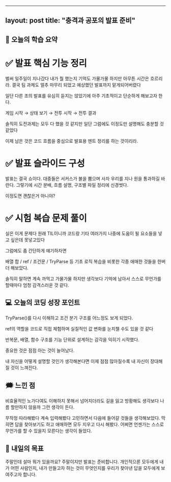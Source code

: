 
---
layout: post
title: "충격과 공포의 발표 준비"
---

## 🧠 오늘의 학습 요약

# ✅ 발표 핵심 기능 정리

벌써 일주일이 지나갔다
내가 뭘 했는지 기억도 가물가물 하지만 아무튼 시간은 흐르리라.
결국 팀 과제도 얼추 마무리 되었고 예상했던 발표까지 맡게되어버렸다

일단 다른 조의 발표를 유심히 듣지는 않았기에 아주 기초적이고 단순하게 해보고자 한다.

게임 시작 → 상태 보기 → 전투 시작 → 전투 결과

솔직히 도전과제는 모두 다 했을 것 같지만 일단 그럼에도 이정도만 설명해도 충분할 것 같았다

이제 남은 것은 코드 흐름을 중심으로 발표용 멘트 정리를 하는 것이리라.

# ✅ 발표 슬라이드 구성

발표는 결국 쇼이다.
대중들은 서커스가 불을 뿜으며 사자 우리를 지나 원을 통과하길 바란다.
그렇기에 시간 분배, 흐름 설명, 구조별 파일 정리에 신경썻다.

이정도면 괜찮은거 아니야?

# ✅ 시험 복습 문제 풀이

실은 이게 문제다 원래 TIL이니까 코드랑 기타 여러가지 나중에 도움이 될 요소들을 넣고 싶은데 못넣고있다

그럼에도 좀 간단하게 얘기하자면

배열 합 / ref / 조건문 / TryParse 등 기초 로직 복습을 비롯한 각종 애매한 것들을 한버 더 해보았다.

솔직히 말하면 계속 까먹고 가물가물 하지만 생각보다 기억에 남아서 스스로 무언가를 할때마다 엄청 감격스러운 것 같다.

## 💻 오늘의 코딩 성장 포인트
TryParse()를 다시 이해하고 조건 분기 구조를 어느정도 보게 되었다.

ref의 역할을 코드로 직접 체험하며 실질적인 값 변화를 눈치챌 수도 있을 것 같다

반복문, 배열, 함수 구조를 기능 단위로 설계하는 감각을 익히기 시작했다.

중요한 것은 점점 아는 것이 늘어났다.

내 자신을 어떻게 설명할 것인가 생각해본다면 이제 점점 많아질수록 내 자신이 장대해질 것이 느껴진다.

## 🗯️ 느낀 점

비효율적인 노가다여도
이해하지 못해서 넘어지더라도
길을 잃고 방황해도
생각보다 나름 할만하지 않을까 그런 생각이 든다.

무작정 따라해봤다
계속 입력해봤다
고민하면서 다음에 들어갈 것들을 생각해보았다.
막히면 답을 찾아보기도 하고
애매하면 모두 지우고 다시 해봤다.
어쩌면 언젠가는 스스로 무언가를 할 수 있을지 모른다는 생각이 들었다.

## 💖 내일의 목표

주말인데 설마 뭐가 있을까요?
주말이지만 발표는 준비합니다.
개인적으론 모두에게 내가 어떤 사람인지,
내가 만들고자 하는 것이 무엇인지를
우리가 찾아낸 답을 모두에게 보여주고자 합니다.
